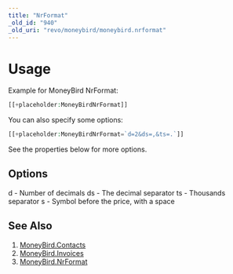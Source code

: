 ```yaml
---
title: "NrFormat"
_old_id: "940"
_old_uri: "revo/moneybird/moneybird.nrformat"
---
```


# Usage

Example for MoneyBird NrFormat:

``` php
[[+placeholder:MoneyBirdNrFormat]]
```

You can also specify some options:

``` php
[[+placeholder:MoneyBirdNrFormat=`d=2&ds=,&ts=.`]]
```

See the properties below for more options.

## Options

d - Number of decimals
ds - The decimal separator
ts - Thousands separator
s - Symbol before the price, with a space

## See Also

1. [MoneyBird.Contacts](extras/moneybird/moneybird.contacts)
2. [MoneyBird.Invoices](extras/moneybird/moneybird.invoices)
3. [MoneyBird.NrFormat](extras/moneybird/moneybird.nrformat)